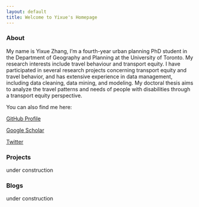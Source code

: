 ```yaml
---
layout: default
title: Welcome to Yixue's Homepage
---
```


### About
My name is Yixue Zhang, I’m a fourth-year urban planning PhD student in the Department of Geography and Planning at the University of Toronto. My research interests include travel behaviour and transport equity. I have participated in several research projects concerning transport equity and travel behavior, and has extensive experience in data management, including data cleaning, data mining, and modeling. My doctoral thesis aims to analyze the travel patterns and needs of people with disabilities through a transport equity perspective.


You can also find me here:

[GitHub Profile](https://github.com/Zhangyixue1537)

[Google Scholar](https://scholar.google.ca/citations?user=iOO7yQcAAAAJ&hl=en&oi=ao)

[Twitter](https://twitter.com/YixueZhang1537)

### Projects
under construction

### Blogs
under construction
